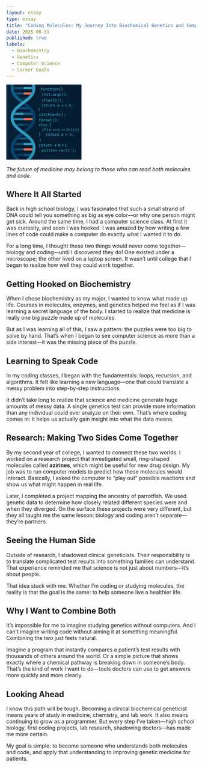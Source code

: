 ```yaml
---
layout: essay
type: essay
title: "Coding Molecules: My Journey Into Biochemical Genetics and Computer Science"
date: 2025-08-31
published: true
labels:
  - Biochemistry
  - Genetics
  - Computer Science
  - Career Goals
---
```


<img width="200px" class="rounded float-start pe-4" src="../img/DNACodeImg.png">

*The future of medicine may belong to those who can read both molecules and code.*

## Where It All Started

Back in high school biology, I was fascinated that such a small strand of DNA could tell you something as big as eye color—or why one person might get sick. Around the same time, I had a computer science class. At first it was curiosity, and soon I was hooked. I was amazed by how writing a few lines of code could make a computer do exactly what I wanted it to do.  

For a long time, I thought these two things would never come together—biology and coding—until I discovered they do! One existed under a microscope; the other lived on a laptop screen. It wasn’t until college that I began to realize how well they could work together.  

## Getting Hooked on Biochemistry

When I chose biochemistry as my major, I wanted to know what made up life. Courses in molecules, enzymes, and genetics helped me feel as if I was learning a secret language of the body. I started to realize that medicine is really one big puzzle made up of molecules.  

But as I was learning all of this, I saw a pattern: the puzzles were too big to solve by hand. That’s when I began to see computer science as more than a side interest—it was the missing piece of the puzzle.  

## Learning to Speak Code

In my coding classes, I began with the fundamentals: loops, recursion, and algorithms. It felt like learning a new language—one that could translate a messy problem into step-by-step instructions.  

It didn’t take long to realize that science and medicine generate huge amounts of messy data. A single genetics test can provide more information than any individual could ever analyze on their own. That’s where coding comes in: it helps us actually gain insight into what the data means.  

## Research: Making Two Sides Come Together

By my second year of college, I wanted to connect these two worlds. I worked on a research project that investigated small, ring-shaped molecules called **azirines**, which might be useful for new drug design. My job was to run computer models to predict how these molecules would interact. Basically, I asked the computer to “play out” possible reactions and show us what might happen in real life.  

Later, I completed a project mapping the ancestry of parrotfish. We used genetic data to determine how closely related different species were and when they diverged. On the surface these projects were very different, but they all taught me the same lesson: biology and coding aren’t separate—they’re partners.  

## Seeing the Human Side

Outside of research, I shadowed clinical geneticists. Their responsibility is to translate complicated test results into something families can understand. That experience reminded me that science is not just about numbers—it’s about people.  

That idea stuck with me. Whether I’m coding or studying molecules, the reality is that the goal is the same: to help someone live a healthier life.  

## Why I Want to Combine Both

It’s impossible for me to imagine studying genetics without computers. And I can’t imagine writing code without aiming it at something meaningful. Combining the two just feels natural.  

Imagine a program that instantly compares a patient’s test results with thousands of others around the world. Or a simple picture that shows exactly where a chemical pathway is breaking down in someone’s body. That’s the kind of work I want to do—tools doctors can use to get answers more quickly and more clearly.  

## Looking Ahead

I know this path will be tough. Becoming a clinical biochemical geneticist means years of study in medicine, chemistry, and lab work. It also means continuing to grow as a programmer. But every step I’ve taken—high school biology, first coding projects, lab research, shadowing doctors—has made me more certain.  

My goal is simple: to become someone who understands both molecules and code, and apply that understanding to improving genetic medicine for patients.  

